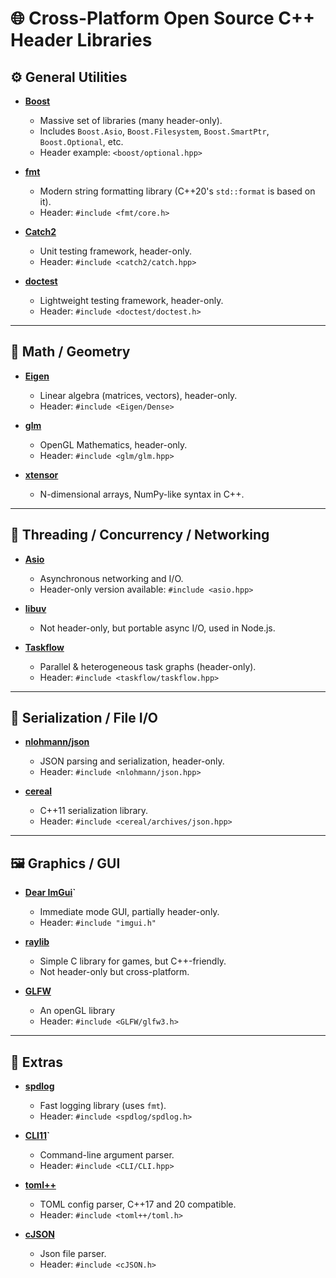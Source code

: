 # 🌐 Cross-Platform Open Source C++ Header Libraries

## ⚙️ General Utilities

- **[Boost](https://www.boost.org/)**
  - Massive set of libraries (many header-only).
  - Includes `Boost.Asio`, `Boost.Filesystem`, `Boost.SmartPtr`, `Boost.Optional`, etc.
  - Header example: `<boost/optional.hpp>`

- **[fmt](https://github.com/fmtlib/fmt)**
  - Modern string formatting library (C++20's `std::format` is based on it).
  - Header: `#include <fmt/core.h>`

- **[Catch2](https://github.com/catchorg/Catch2)**
  - Unit testing framework, header-only.
  - Header: `#include <catch2/catch.hpp>`

- **[doctest](https://github.com/doctest/doctest)**
  - Lightweight testing framework, header-only.
  - Header: `#include <doctest/doctest.h>`

---

## 📖 Math / Geometry

- **[Eigen](https://eigen.tuxfamily.org/)**
  - Linear algebra (matrices, vectors), header-only.
  - Header: `#include <Eigen/Dense>`

- **[glm](https://github.com/g-truc/glm)**
  - OpenGL Mathematics, header-only.
  - Header: `#include <glm/glm.hpp>`

- **[xtensor](https://github.com/xtensor-stack/xtensor)**
  - N-dimensional arrays, NumPy-like syntax in C++.

---

## 🧵 Threading / Concurrency / Networking

- **[Asio](https://think-async.com/)**
  - Asynchronous networking and I/O.
  - Header-only version available: `#include <asio.hpp>`

- **[libuv](https://libuv.org/)**
  - Not header-only, but portable async I/O, used in Node.js.

- **[Taskflow](https://github.com/taskflow/taskflow)**
  - Parallel & heterogeneous task graphs (header-only).
  - Header: `#include <taskflow/taskflow.hpp>`

---

## 📁 Serialization / File I/O

- **[nlohmann/json](https://github.com/nlohmann/json)**
  - JSON parsing and serialization, header-only.
  - Header: `#include <nlohmann/json.hpp>`

- **[cereal](https://github.com/USCiLab/cereal)**
  - C++11 serialization library.
  - Header: `#include <cereal/archives/json.hpp>`

---

## 🖼️ Graphics / GUI

- **[Dear ImGui](https://github.com/ocornut/imgui)`**
  - Immediate mode GUI, partially header-only.
  - Header: `#include "imgui.h"`

- **[raylib](https://www.raylib.com/)**
  - Simple C library for games, but C++-friendly.
  - Not header-only but cross-platform.

- **[GLFW](https://www.glfw.org/)**
  - An openGL library
  - Header: `#include <GLFW/glfw3.h>`

---

## 🗿 Extras

- **[spdlog](https://github.com/gabime/spdlog)**
  - Fast logging library (uses `fmt`).
  - Header: `#include <spdlog/spdlog.h>`

- **[CLI11](https://github.com/CLIUtils/CLI11)`**
  - Command-line argument parser.
  - Header: `#include <CLI/CLI.hpp>`

- **[toml++](https://github.com/marzer/tomlplusplus)**
  - TOML config parser, C++17 and 20 compatible.
  - Header: `#include <toml++/toml.h>`

- **[cJSON](https://github.com/DaveGamble/cJSON)**
  - Json file parser.
  - Header: `#include <cJSON.h>`
